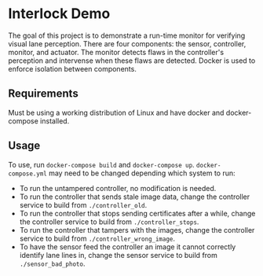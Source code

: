 # Interlock Demo
The goal of this project is to demonstrate a run-time monitor for verifying visual lane perception. There are four components: the sensor, controller, monitor, and actuator. The monitor detects flaws in the controller's perception and intervense when these flaws are detected. Docker is used to enforce isolation between components. 

## Requirements
Must be using a working distribution of Linux and have docker and docker-compose installed.

## Usage
To use, run `docker-compose build` and `docker-compose up`. `docker-compose.yml` may need to be changed depending which system to run:
  * To run the untampered controller, no modification is needed. 
  * To run the controller that sends stale image data, change the controller service to build from `./controller_old`.
  * To run the controller that stops sending certificates after a while, change the controller service to build from `./controller_stops`.
  * To run the controller that tampers with the images, change the controller service to build from `./controller_wrong_image`.
  * To have the sensor feed the controller an image it cannot correctly identify lane lines in, change the sensor service to build from `./sensor_bad_photo`. 
